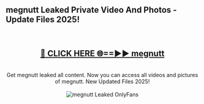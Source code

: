 <h2>megnutt Leaked Private Video And Photos - Update Files 2025!</h2>
<br>
<div align="center">
<h2><a href="https://top-ai-tools.click/QrbHav" rel="nofollow">🔴 CLICK HERE 🌐==►► megnutt</a></h2>
<br>
Get megnutt leaked all content. Now you can access all videos and pictures of megnutt. New Updated Files 2025!
<br>
<br>
<a href="https://top-ai-tools.click/QrbHav" rel="nofollow" data-target="animated-image.originalLink"><img src="https://i.ibb.co.com/WyWwxjT/player-gif2.gif" alt="megnutt Leaked  OnlyFans" style="max-width: 100%; display: inline-block;" data-target="animated-image.originalImage"></a>
</div>
<br>